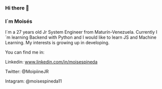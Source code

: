 ### Hi there 👋

### I´m Moisés

I´m a 27 years old Jr System Engineer from Maturín-Venezuela. Currently I´m learning Backend with Python and I would like to learn JS and Machine Learning. My interests is growing up in developing.

You can find me in:

Linkedin: www.linkedin.com/in/moisespineda

Twitter: @MoipiineJR

Intagram: @moisespineda11

<!--
**moisespineda/moisespineda** is a ✨ _special_ ✨ repository because its `README.md` (this file) appears on your GitHub profile.

Here are some ideas to get you started:

- 🔭 I’m currently working on ...
- 🌱 I’m currently learning ...
- 👯 I’m looking to collaborate on ...
- 🤔 I’m looking for help with ...
- 💬 Ask me about ...
- 📫 How to reach me: ...
- 😄 Pronouns: ...
- ⚡ Fun fact: ...
-->
